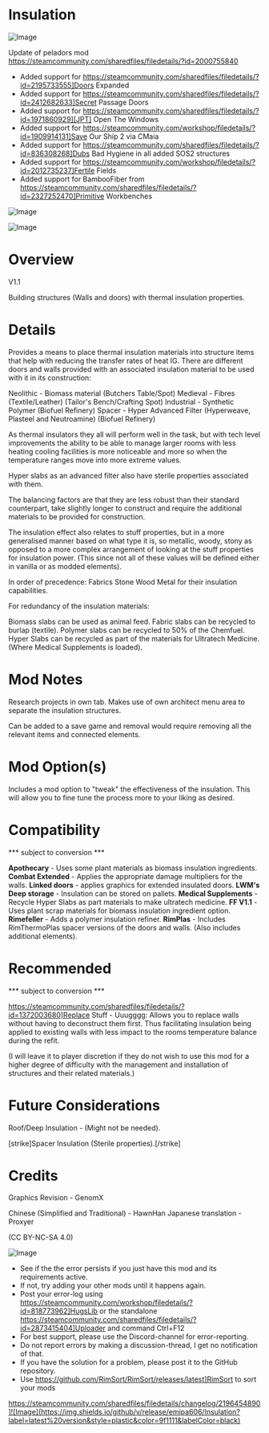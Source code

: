 # Insulation

![Image](https://i.imgur.com/buuPQel.png)

Update of peladors mod
https://steamcommunity.com/sharedfiles/filedetails/?id=2000755840

- Added support for https://steamcommunity.com/sharedfiles/filedetails/?id=2195733555]Doors Expanded
- Added support for https://steamcommunity.com/sharedfiles/filedetails/?id=2412682633]Secret Passage Doors
- Added support for https://steamcommunity.com/sharedfiles/filedetails/?id=1971860929][JPT] Open The Windows
- Added support for https://steamcommunity.com/workshop/filedetails/?id=1909914131]Save Our Ship 2 via CMaia
- Added support for https://steamcommunity.com/sharedfiles/filedetails/?id=836308268]Dubs Bad Hygiene in all added SOS2 structures
- Added support for https://steamcommunity.com/workshop/filedetails/?id=2012735237]Fertile Fields
- Added support for BambooFiber from https://steamcommunity.com/sharedfiles/filedetails/?id=2327252470]Primitive Workbenches

![Image](https://i.imgur.com/pufA0kM.png)

	
![Image](https://i.imgur.com/Z4GOv8H.png)


# Overview
 V1.1

Building structures (Walls and doors) with thermal insulation properties.


# Details


Provides a means to place thermal insulation materials into structure items that help with reducing the transfer rates of heat IG. There are different doors and walls provided with an associated insulation material to be used with it in its construction:

Neolithic - Biomass material (Butchers Table/Spot)
Medieval - Fibres (Textile/Leather) (Tailor's Bench/Crafting Spot)
Industrial - Synthetic Polymer (Biofuel Refinery)
Spacer - Hyper Advanced Filter (Hyperweave, Plasteel and Neutroamine) (Biofuel Refinery)

As thermal insulators they all will perform well in the task, but with tech level improvements the ability to be able to manage larger rooms with less heating cooling facilities is more noticeable and more so when the temperature ranges move into more extreme values.

Hyper slabs as an advanced filter also have sterile properties associated with them.

The balancing factors are that they are less robust than their standard counterpart, take slightly longer to construct and require the additional materials to be provided for construction.

The insulation effect also relates to stuff properties, but in a more generalised manner based on what type it is, so metallic, woody, stony as opposed to a more complex arrangement of looking at the stuff properties for insulation power. (This since not all of these values will be defined either in vanilla or as modded elements).

In order of precedence: Fabrics  Stone  Wood  Metal for their insulation capabilities.

For redundancy of the insulation materials:

Biomass slabs can be used as animal feed.
Fabric slabs can be recycled to burlap (textile).
Polymer slabs can be recycled to 50% of the Chemfuel.
Hyper Slabs can be recycled as part of the materials for Ultratech Medicine. (Where Medical Supplements is loaded).


# Mod Notes


Research projects in own tab. Makes use of own architect menu area to separate the insulation structures.

Can be added to a save game and removal would require removing all the relevant items and connected elements.


# Mod Option(s)


Includes a mod option to "tweak" the effectiveness of the insulation. This will allow you to fine tune the process more to your liking as desired.


# Compatibility
 *** subject to conversion ***

**Apothecary** - Uses some plant materials as biomass insulation ingredients.
**Combat Extended** - Applies the appropriate damage multipliers for the walls.
**Linked doors** - applies graphics for extended insulated doors.
**LWM's Deep storage** - Insulation can be stored on pallets.
**Medical Supplements** - Recycle Hyper Slabs as part materials to make ultratech medicine.
**FF V1.1** - Uses plant scrap materials for biomass insulation ingredient option.
**Rimefeller** - Adds a polymer insulation refiner.
**RimPlas** - Includes RimThermoPlas spacer versions of the doors and walls. (Also includes additional elements).

# Recommended
 *** subject to conversion ***

https://steamcommunity.com/sharedfiles/filedetails/?id=1372003680]Replace Stuff - Uuugggg: Allows you to replace walls without having to deconstruct them first. Thus facilitating insulation being applied to existing walls with less impact to the rooms temperature balance during the refit.

(I will leave it to player discretion if they do not wish to use this mod for a higher degree of difficulty with the management and installation of structures and their related materials.)

# Future Considerations


Roof/Deep Insulation - (Might not be needed).

[strike]Spacer Insulation (Sterile properties).[/strike]

# Credits


Graphics Revision - GenomX

Chinese (Simplified and Traditional) - HawnHan
Japanese translation - Proxyer

(CC BY-NC-SA 4.0)


![Image](https://i.imgur.com/PwoNOj4.png)



-  See if the the error persists if you just have this mod and its requirements active.
-  If not, try adding your other mods until it happens again.
-  Post your error-log using https://steamcommunity.com/workshop/filedetails/?id=818773962]HugsLib or the standalone https://steamcommunity.com/sharedfiles/filedetails/?id=2873415404]Uploader and command Ctrl+F12
-  For best support, please use the Discord-channel for error-reporting.
-  Do not report errors by making a discussion-thread, I get no notification of that.
-  If you have the solution for a problem, please post it to the GitHub repository.
-  Use https://github.com/RimSort/RimSort/releases/latest]RimSort to sort your mods



https://steamcommunity.com/sharedfiles/filedetails/changelog/2196454890]![Image](https://img.shields.io/github/v/release/emipa606/Insulation?label=latest%20version&style=plastic&color=9f1111&labelColor=black)

